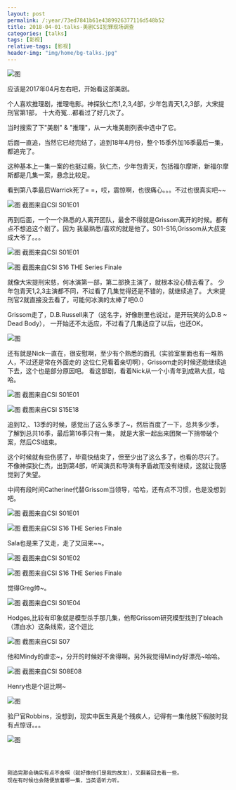 ```yaml
---
layout: post
permalink: /:year/73ed7841b61e4389926377116d548b52
title: 2018-04-01-talks-美剧CSI犯罪现场调查
categories: [talks]
tags: [影视]
relative-tags: [影视]
header-img: "img/home/bg-talks.jpg"
---
```


![图](http://image.linxingyang.net/image/T-talks/image/2018/2018-04-01/CSI.jpg)

应该是2017年04月左右吧，开始看这部美剧。

个人喜欢推理剧，推理电影。神探狄仁杰1,2,3,4部，少年包青天1,2,3部，大宋提刑官第1部，
十大奇冤...都看过了好几次了。


当时搜索了下"美剧" & "推理"，从一大堆美剧列表中选中了它。

后面一直追，当然它已经完结了，追到18年4月份，整个15季外加16季最后一集，都追完了。


这种基本上一集一案的也挺过瘾，狄仁杰，少年包青天，包括福尔摩斯，新福尔摩斯都是几集一案，悬念比较足。



看到第八季最后Warrick死了= =，哎，震惊啊，也很痛心。。。不过也很真实吧~~


![图](http://image.linxingyang.net/image/T-talks/image/2018/2018-04-01/Warrick.png)
截图来自CSI S01E01


再到后面，一个一个熟悉的人离开团队，最舍不得就是Grissom离开的时候。都有点不想追这个剧了。因为
我最熟悉/喜欢的就是他了。S01-S16,Grissom从大叔变成大爷了。。。

![图](http://image.linxingyang.net/image/T-talks/image/2018/2018-04-01/Grissom1.png)
截图来自CSI S01E01

![图](http://image.linxingyang.net/image/T-talks/image/2018/2018-04-01/Grissom2.png)
截图来自CSI S16 THE Series Finale


就像大宋提刑宋慈，何冰演第一部，第二部换主演了，就根本没心情去看了。
少年包青天1,2,3主演都不同，不过看了几集觉得还是不错的，就继续追了。
大宋提刑官2就直接没去看了，可能何冰演的太棒了吧0.0



Grissom走了，D.B.Russell来了（这名字，好像剧里也说过，是开玩笑的么D.B ~ Dead Body），
一开始还不太适应，不过看了几集适应了以后，也还OK。

![图](http://image.linxingyang.net/image/T-talks/image/2018/2018-04-01/CSI2.jpg)



还有就是Nick一直在，很安慰啊，至少有个熟悉的面孔（实验室里面也有一堆熟人，不过还是常在外面走的
这位仁兄看着亲切啊），Grissom走的时候还能继续追下去，这个也是部分原因吧。
看这部剧，看着Nick从一个小青年到成熟大叔，哈哈。


![图](http://image.linxingyang.net/image/T-talks/image/2018/2018-04-01/nick1.png)
截图来自CSI S01E01

![图](http://image.linxingyang.net/image/T-talks/image/2018/2018-04-01/nick2.png)
截图来自CSI S15E18


追到12,、13季的时候，感觉出了这么多季了~，然后百度了一下，总共多少季，
了解到总共16季，最后第16季只有一集，
就是大家一起出来团聚一下捎带破个案，然后CSI结束。

这个时候就有些伤感了，毕竟快结束了，但至少出了这么多了，也看的尽兴了。
不像神探狄仁杰，出到第4部，听闻演员和导演有矛盾故而没有继续，这就让我感觉到了失望。


中间有段时间Catherine代替Grissom当领导，哈哈，还有点不习惯，也是没想到吧。

![图](http://image.linxingyang.net/image/T-talks/image/2018/2018-04-01/Catherine.png)
截图来自CSI S01E01


![图](http://image.linxingyang.net/image/T-talks/image/2018/2018-04-01/Catherine2.png)
截图来自CSI S16 THE Series Finale


Sala也是来了又走，走了又回来~~。

![图](http://image.linxingyang.net/image/T-talks/image/2018/2018-04-01/Sala.png)
截图来自CSI S01E02

![图](http://image.linxingyang.net/image/T-talks/image/2018/2018-04-01/Sala2.png)
截图来自CSI S16 THE Series Finale


觉得Greg帅~。

![图](http://image.linxingyang.net/image/T-talks/image/2018/2018-04-01/Greg.png)
截图来自CSI S01E04


Hodges,比较有印象就是模型杀手那几集，他帮Grissom研究模型找到了bleach（漂白水）这条线索，这个逗比

![图](http://image.linxingyang.net/image/T-talks/image/2018/2018-04-01/Hodges.png)
截图来自CSI S07


他和Mindy的虐恋~，分开的时候好不舍得啊。另外我觉得Mindy好漂亮~哈哈。

![图](http://image.linxingyang.net/image/T-talks/image/2018/2018-04-01/Mindy.png)
截图来自CSI S08E08


Henry也是个逗比啊~

![图](http://image.linxingyang.net/image/T-talks/image/2018/2018-04-01/Henry.png)


验尸官Robbins，没想到，现实中医生真是个残疾人，记得有一集他脱下假肢时我有点惊讶。。。

![图](http://image.linxingyang.net/image/T-talks/image/2018/2018-04-01/Robbins.png)


~~~~~~~



刚追完那会确实有点不舍啊（就好像他们是我的故友），又翻着回去看一些。
现在有时候也会随便放着哪一集，当英语听力听。






